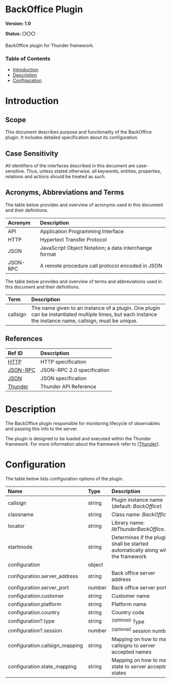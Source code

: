 <!-- Generated automatically, DO NOT EDIT! -->
<a name="head.BackOffice_Plugin"></a>
# BackOffice Plugin

**Version: 1.0**

**Status: :white_circle::white_circle::white_circle:**

BackOffice plugin for Thunder framework.

### Table of Contents

- [Introduction](#head.Introduction)
- [Description](#head.Description)
- [Configuration](#head.Configuration)

<a name="head.Introduction"></a>
# Introduction

<a name="head.Scope"></a>
## Scope

This document describes purpose and functionality of the BackOffice plugin. It includes detailed specification about its configuration.

<a name="head.Case_Sensitivity"></a>
## Case Sensitivity

All identifiers of the interfaces described in this document are case-sensitive. Thus, unless stated otherwise, all keywords, entities, properties, relations and actions should be treated as such.

<a name="head.Acronyms,_Abbreviations_and_Terms"></a>
## Acronyms, Abbreviations and Terms

The table below provides and overview of acronyms used in this document and their definitions.

| Acronym | Description |
| :-------- | :-------- |
| <a name="acronym.API">API</a> | Application Programming Interface |
| <a name="acronym.HTTP">HTTP</a> | Hypertext Transfer Protocol |
| <a name="acronym.JSON">JSON</a> | JavaScript Object Notation; a data interchange format |
| <a name="acronym.JSON-RPC">JSON-RPC</a> | A remote procedure call protocol encoded in JSON |

The table below provides and overview of terms and abbreviations used in this document and their definitions.

| Term | Description |
| :-------- | :-------- |
| <a name="term.callsign">callsign</a> | The name given to an instance of a plugin. One plugin can be instantiated multiple times, but each instance the instance name, callsign, must be unique. |

<a name="head.References"></a>
## References

| Ref ID | Description |
| :-------- | :-------- |
| <a name="ref.HTTP">[HTTP](http://www.w3.org/Protocols)</a> | HTTP specification |
| <a name="ref.JSON-RPC">[JSON-RPC](https://www.jsonrpc.org/specification)</a> | JSON-RPC 2.0 specification |
| <a name="ref.JSON">[JSON](http://www.json.org/)</a> | JSON specification |
| <a name="ref.Thunder">[Thunder](https://github.com/WebPlatformForEmbedded/Thunder/blob/master/doc/WPE%20-%20API%20-%20Thunder.docx)</a> | Thunder API Reference |

<a name="head.Description"></a>
# Description

The BackOffice plugin responsible for monitoring lifecycle of observables and passing this info to the server.

The plugin is designed to be loaded and executed within the Thunder framework. For more information about the framework refer to [[Thunder](#ref.Thunder)].

<a name="head.Configuration"></a>
# Configuration

The table below lists configuration options of the plugin.

| Name | Type | Description |
| :-------- | :-------- | :-------- |
| callsign | string | Plugin instance name (default: *BackOffice*) |
| classname | string | Class name: *BackOffice* |
| locator | string | Library name: *libThunderBackOffice.so* |
| startmode | string | Determines if the plugin shall be started automatically along with the framework |
| configuration | object |  |
| configuration.server_address | string | Back office server address |
| configuration.server_port | number | Back office server port |
| configuration.customer | string | Customer name |
| configuration.platform | string | Platform name |
| configuration.country | string | Country code |
| configuration?.type | string | <sup>*(optional)*</sup> Type |
| configuration?.session | number | <sup>*(optional)*</sup> session number |
| configuration.callsign_mapping | string | Mapping on how to map callsigns to server accepted names |
| configuration.state_mapping | string | Mapping on how to map state to server accepted states |

